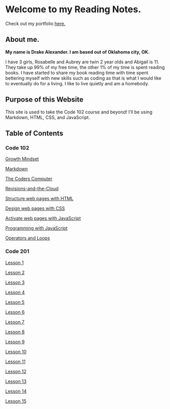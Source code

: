 # Welcome to my Reading Notes.

Check out my portfolio [here.](https://github.com/Drake-Alexander)

## About me.

**My name is Drake Alexander. I am based out of Oklahoma city, OK.** 

I have 3 girls, Rosabelle and Aubrey are twin 2 year olds and Abigail is 11. They take up 99% of my free time, the other 1% of my time is spent reading books. I have started to share my book reading time with time spent bettering myself with new skills such as coding as that is what I would like to eventually do for a living. I like to live quietly and am a homebody. 

## Purpose of this Website

This site is used to take the Code 102 course and beyond! I’ll be using Markdown, HTML, CSS, and JavaScript. 

## Table of Contents

### Code 102
[Growth Mindset](https://drake-alexander.github.io/reading-notes/102/Growth-Mindset)

[Markdown](https://drake-alexander.github.io/reading-notes/102/Markdown)

[The Coders Computer](https://drake-alexander.github.io/reading-notes/102/The-Coder's-Computer)

[Revisions-and-the-Cloud](https://drake-alexander.github.io/reading-notes/102/Revisions-and-the-Cloud)

[Structure web pages with HTML](https://drake-alexander.github.io/reading-notes/102/Structure-web-pages-with-HTML)

[Design web pages with CSS](https://drake-alexander.github.io/reading-notes/102/Design-web-pages-with-CSS)

[Activate web pages with JavaScript](https://drake-alexander.github.io/reading-notes/102/Activate-web-pages-with-JavaScript)

[Programming with JavaScript](https://drake-alexander.github.io/reading-notes/102/Programming-with-JavaScript)

[Operators and Loops](https://drake-alexander.github.io/reading-notes/102/Operators-and-Loops)

### Code 201

[Lesson 1](https://drake-alexander.github.io/reading-notes/201/Lesson-1)

[Lesson 2](https://drake-alexander.github.io/reading-notes/201/Lesson-2)

[Lesson 3](https://drake-alexander.github.io/reading-notes/201/Lesson-3)

[Lesson 4](https://drake-alexander.github.io/reading-notes/201/Lesson-4)

[Lesson 5](https://drake-alexander.github.io/reading-notes/201/Lesson-5)

[Lesson 6](https://drake-alexander.github.io/reading-notes/201/Lesson-6)

[Lesson 7](https://drake-alexander.github.io/reading-notes/201/Lesson-7)

[Lesson 8](https://drake-alexander.github.io/reading-notes/201/Lesson-8)

[Lesson 9](https://drake-alexander.github.io/reading-notes/201/Lesson-9)

[Lesson 10](https://drake-alexander.github.io/reading-notes/201/Lesson-10)

[Lesson 11](https://drake-alexander.github.io/reading-notes/201/Lesson-11)

[Lesson 12](https://drake-alexander.github.io/reading-notes/201/Lesson-12)

[Lesson 13](https://drake-alexander.github.io/reading-notes/201/Lesson-13)

[Lesson 14](https://drake-alexander.github.io/reading-notes/201/Lesson-14)

[Lesson 15](https://drake-alexander.github.io/reading-notes/201/Lesson-15)
